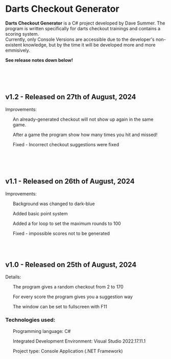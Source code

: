 <h1>Darts Checkout Generator</h1>
<p><b>Darts Checkout Generator</b> is a C# project developed by Dave Summer. The program is written specifically for darts checkout trainings and contains a scoring system.<br />
Currently, only Console Versions are accessible due to the developer's non-existent knowledge, but by the time it will be developed more and more emmisively.</p>
<p><b>See release notes down below!</b></p>
<br />
<br />
<br />
<h2>v1.2 - Released on 27th of August, 2024</h2>
<p>Improvements:</p>
<ul>An already-generated checkout will not show up again in the same game.</ul>
<ul>After a game the program show how many times you hit and missed!</ul>
<ul>Fixed - Incorrect checkout suggestions were fixed</ul>
<br />
<br />
<br />
<h2>v1.1 - Released on 26th of August, 2024</h2>
<p>Improvements:</p>
<ul>Background was changed to dark-blue</ul>
<ul>Added basic point system</ul>
<ul>Added a for loop to set the maximum rounds to 100</ul>
<ul>Fixed - impossible scores not to be generated</ul>
<br />
<br />
<h2>v1.0 - Released on 25th of August, 2024</h2>
<p>Details:</p>
<ul>The program gives a random checkout from 2 to 170</ul>
<ul>For every score the program gives you a suggestion way</ul>
<ul>The window can be set to fullscreen with F11</ul>

<h3>Technologies used:</h3>
<ul>Programming language: C#</ul>
<ul>Integrated Development Environment: Visual Studio 2022.17.11.1</ul>
<ul>Project type: Console Application (.NET Framework)</ul>
